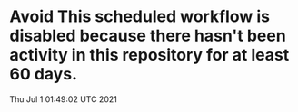# Avoid This scheduled workflow is disabled because there hasn't been activity in this repository for at least 60 days.
Thu Jul  1 01:49:02 UTC 2021
